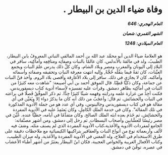 <h1 dir="rtl">وفاة ضياء الدين بن البيطار .</h1>

<h5 dir="rtl">العام الهجري:  646

الشهر القمري: شعبان

العام الميلادي: 1248</h5>

<p dir="rtl">هو العلامةُ ضياءُ الدين أبو محمَّد عبد الله بن أحمد المالقي النباتي المعروفُ بابن البيطار، الطبيبُ، ولد في مالقةَ بالأندلس، كان عالمًا بالنبات وصفاتِه ومنافِعِه وأماكِنِه، سافر في البلادِ إلى اليونان والمغرب ومصر وبلاد الشام، وكان كلَّ ذلك يدرس علمَ النبات ويجمع العيِّنات، كان ثقةً فيما ينقُلُه حُجَّةً, وإليه انتهت معرفة النباتِ وتحقيقه وصفاته وأسمائه وأماكنه. كان لا يجارَى في ذلك. سافر إلى بلاد الأغارقة وأقصى بلاد الروم. وأخذ فنَّ النبات عن جماعة، وكان ذكيًّا فَطِنًا. قال الموفق أحمد بن أبي أصيبعة: "شاهدت معه كثيرًا من النبات في أماكِنِه بظاهر دمشق. وقرأت عليه تفسيرَه لأسماء أدوية كتاب ديسقوريدس، فكنت أجِدُ من غزارة علمه ودرايته وفهمه شيئًا كثيرًا جِدًّا. ثم ذكر الموفَّقُ فَصلًا في براعته في النبات والحشائش، ثم قال: وأعجَبُ من ذلك أنه كان ما يذكرُ دواء إلا ويُعَيِّن في أي مقالة هو في كتاب ديسقوريدس وجالينوس، وفي أي عدد هو من جملة الأدوية المذكورة في تلك المقالة". وكان في خدمة الملكِ الكامِلِ، وكان يَعتَمِدُ عليه في الأدوية المفردة والحشائِش، ثم خَدَمَ بعده ابنَه الملك الصالح. وكان متقدِّمًا في أيامه، حظيًّا عنده. عُيِّنَ في مصر رئيسًا للعشَّابين وأصحاب البسطات, ثم رحل إلى دمشق، ومن أشهر مصنَّفاته: الجامع لمفردات الأدوية والأغذية،كتاب الأدوية المفردة الذي لم يصنف مثله. وصَفَ فيه لألف وأربعمائة نوع من أنواع النبات والعقاقير بتراكيبها الكيميائية مع ملاحظات دقيقة على طرق الاستخدام في العلاج، وله المغني في الأدوية المفردة والأغذية، وله ميزان الطبيب، وكتاب الأفعال الغريبة والخواص العجيبة، فكان ابنُ البيطار يعتبَرُ من أشهر أطباء الأعشاب في عصره، توفِّيَ في دمشق.</p></br>
